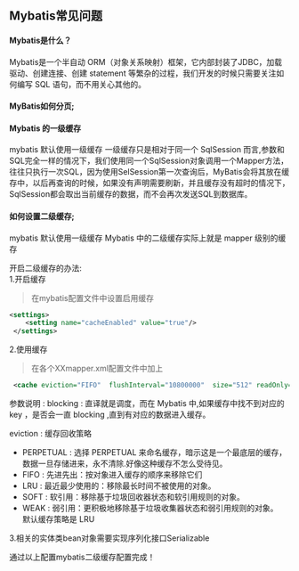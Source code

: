## Mybatis常见问题
#### Mybatis是什么？
Mybatis是一个半自动 ORM（对象关系映射）框架，它内部封装了JDBC，加载驱动、创建连接、创建 statement 等繁杂的过程，我们开发的时候只需要关注如何编写 SQL 语句，而不用关心其他的。

#### MyBatis如何分页;


#### Mybatis 的一级缓存
mybatis 默认使用一级缓存
一级缓存只是相对于同一个 SqlSession 而言,参数和SQL完全一样的情况下，我们使用同一个SqlSession对象调用一个Mapper方法，往往只执行一次SQL，因为使用SelSession第一次查询后，MyBatis会将其放在缓存中，以后再查询的时候，如果没有声明需要刷新，并且缓存没有超时的情况下，SqlSession都会取出当前缓存的数据，而不会再次发送SQL到数据库。

#### 如何设置二级缓存;
mybatis 默认使用一级缓存
Mybatis 中的二级缓存实际上就是 mapper 级别的缓存

开启二级缓存的办法:  
1.开启缓存
> 在mybatis配置文件中设置启用缓存
````xml
<settings>
    <setting name="cacheEnabled" value="true"/>
 </settings>
````

2.使用缓存
> 在各个XXmapper.xml配置文件中加上
````xml
 <cache eviction="FIFO"  flushInterval="10800000"  size="512" readOnly="true" /> 

````
参数说明 :
blocking : 直译就是调度，而在 Mybatis 中,如果缓存中找不到对应的 key ，是否会一直 blocking ,直到有对应的数据进入缓存。

eviction : 缓存回收策略
+ PERPETUAL : 选择 PERPETUAL 来命名缓存，暗示这是一个最底层的缓存，数据一旦存储进来，永不清除.好像这种缓存不怎么受待见。
+ FIFO : 先进先出：按对象进入缓存的顺序来移除它们
+ LRU : 最近最少使用的：移除最长时间不被使用的对象。
+ SOFT : 软引用：移除基于垃圾回收器状态和软引用规则的对象。
+ WEAK : 弱引用：更积极地移除基于垃圾收集器状态和弱引用规则的对象。  
默认缓存策略是 LRU

3.相关的实体类bean对象需要实现序列化接口Serializable

通过以上配置mybatis二级缓存配置完成！

